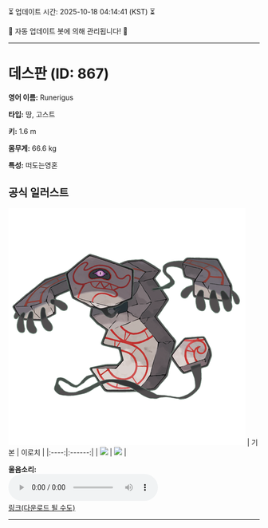 
⏳ 업데이트 시간: 2025-10-18 04:14:41 (KST) ⏳

🤖 자동 업데이트 봇에 의해 관리됩니다! 🤖

---

# 데스판 (ID: 867)
**영어 이름:** Runerigus

**타입:** 땅, 고스트

**키:** 1.6 m

**몸무게:** 66.6 kg

**특성:** 떠도는영혼

## 공식 일러스트
![](https://raw.githubusercontent.com/PokeAPI/sprites/master/sprites/pokemon/other/official-artwork/867.png)
| 기본 | 이로치 |
|:----:|:------:|
| <img src="http://play.pokemonshowdown.com/sprites/ani/runerigus.gif" width="200"> | <img src="http://play.pokemonshowdown.com/sprites/ani-shiny/runerigus.gif" width="200"> |

**울음소리:**<br><audio controls src="https://raw.githubusercontent.com/PokeAPI/cries/main/cries/pokemon/latest/867.ogg"></audio><br> [링크(다운로드 될 수도)](https://raw.githubusercontent.com/PokeAPI/cries/main/cries/pokemon/latest/867.ogg)


---
